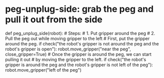 # peg-unplug-side: grab the peg and pull it out from the side
def peg_unplug_side(robot):
    # Steps:
    #  1. Put gripper around the peg
    #  2. Pull the peg out while moving gripper to the left
    # First, put the gripper around the peg.
    if check("the robot's gripper is not around the peg and the robot's gripper is open"):
        robot.move_gripper("near the peg", close_gripper=True)
    # Once the gripper is around the peg, we can start pulling it out
    # by moving the gripper to the left.
    if check("the robot's gripper is around the peg and the robot's gripper is not left of the peg"):
        robot.move_gripper("left of the peg")